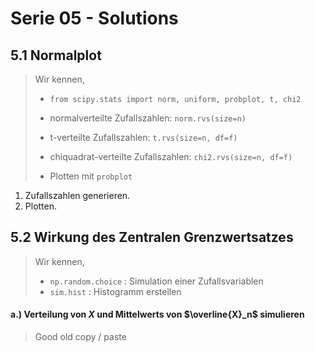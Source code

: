 # Serie 05 - Solutions



## 5.1 Normalplot

> Wir kennen,
>
> * `from scipy.stats import norm, uniform, probplot, t, chi2`
>
> * normalverteilte Zufallszahlen: `norm.rvs(size=n)`
> * t-verteilte Zufallszahlen: `t.rvs(size=n, df=f)`
> * chiquadrat-verteilte Zufallszahlen: `chi2.rvs(size=n, df=f)`
> * Plotten mit `probplot` 

1. Zufallszahlen generieren.
2. Plotten.



## 5.2 Wirkung des Zentralen Grenzwertsatzes

> Wir kennen,
>
> * `np.random.choice` : Simulation einer Zufallsvariablen
> * `sim.hist` : Histogramm erstellen



#### a.) Verteilung von $X$ und Mittelwerts von $\overline{X}_n$ simulieren

> Good old copy / paste



